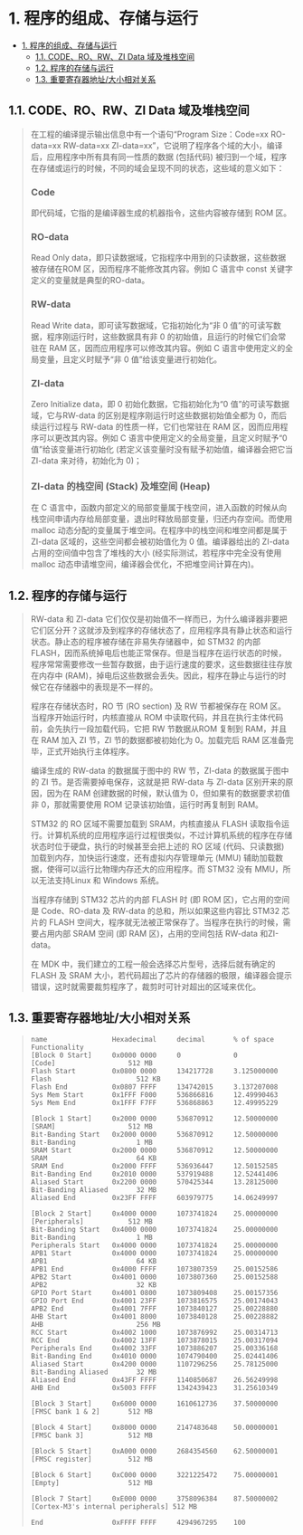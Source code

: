 # 1. 程序的组成、存储与运行

- [1. 程序的组成、存储与运行](#1-程序的组成存储与运行)
  - [1.1. CODE、RO、RW、ZI Data 域及堆栈空间](#11-coderorwzi-data-域及堆栈空间)
  - [1.2. 程序的存储与运行](#12-程序的存储与运行)
  - [1.3. 重要寄存器地址/大小相对关系](#13-重要寄存器地址大小相对关系)

## 1.1. CODE、RO、RW、ZI Data 域及堆栈空间

> 在工程的编译提示输出信息中有一个语句“Program Size：Code=xx RO-data=xx RW-data=xx ZI-data=xx”，它说明了程序各个域的大小，编译后，应用程序中所有具有同一性质的数据 (包括代码) 被归到一个域，程序在存储或运行的时候，不同的域会呈现不同的状态，这些域的意义如下：
>
> ### Code
>
> 即代码域，它指的是编译器生成的机器指令，这些内容被存储到 ROM 区。
>
> ### RO-data
>
> Read Only data，即只读数据域，它指程序中用到的只读数据，这些数据被存储在ROM 区，因而程序不能修改其内容。例如 C 语言中 const 关键字定义的变量就是典型的RO-data。
>
> ### RW-data
>
> Read Write data，即可读写数据域，它指初始化为“非 0 值”的可读写数据，程序刚运行时，这些数据具有非 0 的初始值，且运行的时候它们会常驻在 RAM 区，因而应用程序可以修改其内容。例如 C 语言中使用定义的全局变量，且定义时赋予“非 0 值”给该变量进行初始化。
>
> ### ZI-data
>
> Zero Initialize data，即 0 初始化数据，它指初始化为“0 值”的可读写数据域，它与RW-data 的区别是程序刚运行时这些数据初始值全都为 0，而后续运行过程与 RW-data 的性质一样，它们也常驻在 RAM 区，因而应用程序可以更改其内容。例如 C 语言中使用定义的全局变量，且定义时赋予“0 值”给该变量进行初始化 (若定义该变量时没有赋予初始值，编译器会把它当 ZI-data 来对待，初始化为 0)；
>
> ### ZI-data 的栈空间 (Stack) 及堆空间 (Heap)
>
> 在 C 语言中，函数内部定义的局部变量属于栈空间，进入函数的时候从向栈空间申请内存给局部变量，退出时释放局部变量，归还内存空间。而使用 malloc 动态分配的变量属于堆空间。在程序中的栈空间和堆空间都是属于ZI-data 区域的，这些空间都会被初始值化为 0 值。编译器给出的 ZI-data 占用的空间值中包含了堆栈的大小 (经实际测试，若程序中完全没有使用 malloc 动态申请堆空间，编译器会优化，不把堆空间计算在内)。

## 1.2. 程序的存储与运行

> RW-data 和 ZI-data 它们仅仅是初始值不一样而已，为什么编译器非要把它们区分开？这就涉及到程序的存储状态了，应用程序具有静止状态和运行状态。静止态的程序被存储在非易失存储器中，如 STM32 的内部 FLASH，因而系统掉电后也能正常保存。但是当程序在运行状态的时候，程序常常需要修改一些暂存数据，由于运行速度的要求，这些数据往往存放在内存中 (RAM)，掉电后这些数据会丢失。因此，程序在静止与运行的时候它在存储器中的表现是不一样的。
>
> 程序在存储状态时，RO 节 (RO section) 及 RW 节都被保存在 ROM 区。当程序开始运行时，内核直接从 ROM 中读取代码，并且在执行主体代码前，会先执行一段加载代码，它把 RW 节数据从ROM 复制到 RAM，并且在 RAM 加入 ZI 节，ZI 节的数据都被初始化为 0。加载完后 RAM 区准备完毕，正式开始执行主体程序。
>
> 编译生成的 RW-data 的数据属于图中的 RW 节，ZI-data 的数据属于图中的 ZI 节。是否需要掉电保存，这就是把 RW-data 与 ZI-data 区别开来的原因，因为在 RAM 创建数据的时候，默认值为 0，但如果有的数据要求初值非 0，那就需要使用 ROM 记录该初始值，运行时再复制到 RAM。
>
> STM32 的 RO 区域不需要加载到 SRAM，内核直接从 FLASH 读取指令运行。计算机系统的应用程序运行过程很类似，不过计算机系统的程序在存储状态时位于硬盘，执行的时候甚至会把上述的 RO 区域 (代码、只读数据) 加载到内存，加快运行速度，还有虚拟内存管理单元 (MMU) 辅助加载数据，使得可以运行比物理内存还大的应用程序。而 STM32 没有 MMU，所以无法支持Linux 和 Windows 系统。
>
> 当程序存储到 STM32 芯片的内部 FLASH 时 (即 ROM 区)，它占用的空间是 Code、RO-data 及 RW-data 的总和，所以如果这些内容比 STM32 芯片的 FLASH 空间大，程序就无法被正常保存了。当程序在执行的时候，需要占用内部 SRAM 空间 (即 RAM 区)，占用的空间包括 RW-data 和ZI-data。
>
> 在 MDK 中，我们建立的工程一般会选择芯片型号，选择后就有确定的 FLASH 及 SRAM 大小，若代码超出了芯片的存储器的极限，编译器会提示错误，这时就需要裁剪程序了，裁剪时可针对超出的区域来优化。

## 1.3. 重要寄存器地址/大小相对关系

> ```text
> name                Hexadecimal     decimal       % of space      Functionality
> [Block 0 Start]     0x0000 0000     0             0               [Code]                  512 MB
> Flash Start         0x0800 0000     134217728     3.125000000     Flash                     512 KB
> Flash End           0x0807 FFFF     134742015     3.137207008
> Sys Mem Start       0x1FFF F000     536866816     12.49990463
> Sys Mem End         0x1FFF F7FF     536868863     12.49995229
>
> [Block 1 Start]     0x2000 0000     536870912     12.50000000     [SRAM]                  512 MB
> Bit-Banding Start   0x2000 0000     536870912     12.50000000     Bit-Banding               1 MB
> SRAM Start          0x2000 0000     536870912     12.50000000     SRAM                      64 KB
> SRAM End            0x2000 FFFF     536936447     12.50152585
> Bit-Banding End     0x2010 0000     537919488     12.52441406
> Aliased Start       0x2200 0000     570425344     13.28125000     Bit-Banding Aliased       32 MB
> Aliased End         0x23FF FFFF     603979775     14.06249997
>
> [Block 2 Start]     0x4000 0000     1073741824    25.00000000     [Peripherals]           512 MB
> Bit-Banding Start   0x4000 0000     1073741824    25.00000000     Bit-Banding               1 MB
> Peripherals Start   0x4000 0000     1073741824    25.00000000
> APB1 Start          0x4000 0000     1073741824    25.00000000     APB1                      64 KB
> APB1 End            0x4000 FFFF     1073807359    25.00152586
> APB2 Start          0x4001 0000     1073807360    25.00152588     APB2                      32 KB
> GPIO Port Start     0x4001 0800     1073809408    25.00157356
> GPIO Port End       0x4001 23FF     1073816575    25.00174043
> APB2 End            0x4001 7FFF     1073840127    25.00228880
> AHB Start           0x4001 8000     1073840128    25.00228882     AHB                       256 MB
> RCC Start           0x4002 1000     1073876992    25.00314713
> RCC End             0x4002 13FF     1073878015    25.00317094
> Peripherals End     0x4002 33FF     1073886207    25.00336168
> Bit-Banding End     0x4010 0000     1074790400    25.02441406
> Aliased Start       0x4200 0000     1107296256    25.78125000     Bit-Banding Aliased       32 MB
> Aliased End         0x43FF FFFF     1140850687    26.56249998
> AHB End             0x5003 FFFF     1342439423    31.25610349
>
> [Block 3 Start]     0x6000 0000     1610612736    37.50000000     [FMSC bank 1 & 2]       512 MB
>
> [Block 4 Start]     0x8000 0000     2147483648    50.00000001     [FMSC bank 3]           512 MB
>
> [Block 5 Start]     0xA000 0000     2684354560    62.50000001     [FMSC register]         512 MB
>
> [Block 6 Start]     0xC000 0000     3221225472    75.00000001     [Empty]                 512 MB
>
> [Block 7 Start]     0xE000 0000     3758096384    87.50000002     [Cortex-M3's internal peripherals] 512 MB
>
> End                 0xFFFF FFFF     4294967295    100
> ```
>
